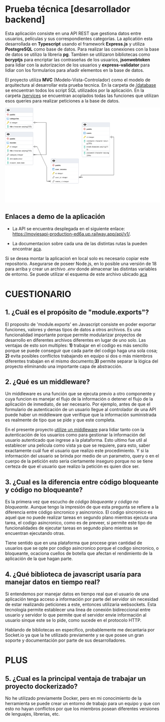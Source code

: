 # Prueba técnica [desarrollador backend]

Esta aplicación consiste en una API REST que gestiona datos entre usuarios, películas y sus correspondientes categorías. La aplicatión esta desarrollada en **Typescript** usando el framework **Express.js** y utiliza **PostsgreSQL** como base de datos. Para realizar las conexiones con la base de datos se utilizo la libreria **pg**. Tambien se utilizaron bibliotecas como **bcryptjs** para encriptar las contraseñas de los usuarios, **jsonwebtoken** para lidiar con la autorizacion de los usuarios y **express-validator** para lidiar con los formularios para añadir elementos en la base de datos.

El proyecto utiliza **MVC** (Modelo-Vista-Controlador) como el modelo de arquitectura al desarrollar esta prueba tecnica. En la carpeta de [/database](./src/database) se encuentran todos los script SQL utilizados por la aplicación. En la carpeta [/services](./src/services) se encuentran acoplados todas las funciones que utilizan esos queries para realizar peticiones a la base de datos.

![Esquema modelo  de la base de datos](./DATABASE_MODEL.png)

## Enlaces a demo de la aplicación

- La API se encuentra desplegada en el siguiente enlace: https://moviesapi-production-ed6a.up.railway.app/api/v1/.

- La documentacion sobre cada una de las distintas rutas la pueden encontrar [aca](https://documenter.getpostman.com/view/17244389/2s935mtQnJ#266000c6-3d35-49e3-9c97-bda9ea08a769).

Si se desea montar la aplicacioń en local solo es necesario copiar este repositorio. Asegurarse de poseer Node.js, en lo posible una versión de 18 para arriba y crear un archivo _.env_ donde almacenar las distintas variables de entorno. Se puede utilizar el esquema de este archivo ubicado [aca](/.example.env)

# CUESTIONARIO

## 1. ¿Cuál es el propósito de "module.exports"?

El proposito de 'module.exports' en Javascript consiste en poder exportar funciones, valores y demas tipos de datos a otros archivos.
Es una funcionalidad importante porque permite modularizar proyectos de desarrollo en diferentes archivos diferentes en lugar de uno solo. Las ventajas de esto son multiples: **1)** trabajar en el codigo es más sencillo porque se puede conseguir que cada parte del codigo haga una sola cosa; **2)** evita posibles conflictos trabajando en equipo si dos o más miembros diferentes trabajan en el mismo documento;**3)** permite separar la lógica del proyecto eliminando una importante capa de abstracción.

## 2. ¿Qué es un middleware?

Un middleware es una función que se ejecuta previo a otro componente y cuya funcion es manejar el flujo de la información o detener el flujo de la aplicación de inmediato, de ser necesario. Por ejemplo, antes de que el formulario de autenticación de un usuario llegue al controlador de una API puede haber un middleware que verifique que la información suministrada es realmente de tipo que se pide y que este completa.

En el presente proyecto [utilize un middleware](./src/middlewares/verifyToken.ts) para lidiar tanto con la autenticación de los usuarios como para gestionar la información del usuario autenticado que ingrese a la plataforma. Esto ultimo fue util al establecer una pelicula como vista ya que se requiere, para esto, saber exactamente cuál fue el usuario que realizo este procedimiento. Y si la información del usuario se brinda por medio de un parametro, query o en el cuerpo de la petición esto seria ciertamente inseguro porque no se tiene certeza de que el usuario que realizo la petición es quien dice ser.

## 3. ¿Cual es la diferencia entre código bloqueante y código no bloqueante?

Es la primera vez que escucho de _código bloqueante y código no bloqueante_. Aunque tengo la impresión de que esta pregunta se refiere a la diferencia entre código sincronico y asincronico.
El codigo sincronico es aquel que no puede realizar tareas en segundo plano mientras ejecuta una tarea, el codigo asincronico, como es de preveer, si permite este tipo de funcionalidades de ejecutar tareas en segundo plano mientras se encuentran ejecutando otras.

Tiene sentido que en una plataforma que procese gran cantidad de usuarios que se opte por codigo asincronico porque el codigo sincronico, o bloqueante, ocaciona cuellos de botella que afectan el rendimiento de la aplicación de la que hagan parte.

## 4. ¿Qué biblioteca de javascript usaría para manejar datos en tiempo real?

Si entendemos por manejar datos en tiempo real que el usuario de una aplicación tenga acceso a información por parte del servidor sin necesidad de estar realizando peticiones a este, entonces utilizaria websockets. Esta tecnologia permite establecer una linea de conexión bidireccional entre usuario y servidor lo que permite que el servidor envie información al usuario sinque este se lo pide, como sucede en el protocolo HTTP.

Hablando de bibliotecas en especifico, probablemente me decantaria por Socket.io ya que la he utilizado previamente y se que posee un gran soporte y documentación por parte de sus desarrolladores.

# PLUS

## 5. ¿Cual es la principal ventaja de trabajar un proyecto dockerizado?

No he utilizado previamente Docker, pero en mi conocimiento de la herramienta se puede crear un entorno de trabajo para un equipo y que con esto no hayan conflictos por que los miembros posean diferentes versiones de lenguajes, librerias, etc.
